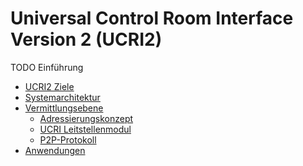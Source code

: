 # Universal Control Room Interface Version 2 (UCRI2)

TODO Einführung

<!-- toc -->
- [UCRI2 Ziele](goals.md)
- [Systemarchitektur](architecture.md)
- [Vermittlungsebene](messaging.md)
  - [Adressierungskonzept](addressing_concept.md)
  - [UCRI Leitstellenmodul](ucrm_api.md)
  - [P2P-Protokoll](p2p_protocol.md)
- [Anwendungen](applications.md)
<!-- tocstop -->
